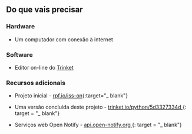 ## Do que vais precisar

### Hardware

+ Um computador com conexão à internet

### Software

+ Editor on-line do [Trinket](https://trinket.io/)

### Recursos adicionais

+ Projeto inicial - [rpf.io/iss-on](http://rpf.io/iss-on){:target="_ blank"}

+ Uma versão concluída deste projeto - [ trinket.io/python/5d3327334d ](https://trinket.io/python/5d3327334d) {: target = "_ blank"}

+ Serviços web Open Notify - [ api.open-notify.org ](http://api.open-notify.org/) {: target = "_ blank"}